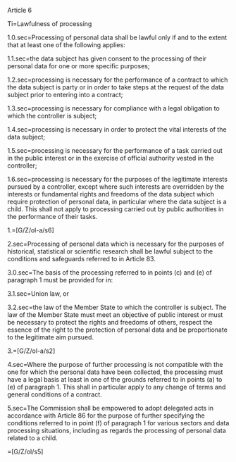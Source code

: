 Article 6

Ti=Lawfulness of processing

1.0.sec=Processing of personal data shall be lawful only if and to the extent that at least one of the following applies:

1.1.sec=the data subject has given consent to the processing of their personal data for one or more specific purposes;

1.2.sec=processing is necessary for the performance of a contract to which the data subject is party or in order to take steps at the request of the data subject prior to entering into a contract;

1.3.sec=processing is necessary for compliance with a legal obligation to which the controller is subject;

1.4.sec=processing is necessary in order to protect the vital interests of the data subject;

1.5.sec=processing is necessary for the performance of a task carried out in the public interest or in the exercise of official authority vested in the controller; 

1.6.sec=processing is necessary for the purposes of the legitimate interests pursued by a controller, except where such interests are overridden by the interests or fundamental rights and freedoms of the data subject which require protection of personal data, in particular where the data subject is a child. This shall not apply to processing carried out by public authorities in the performance of their tasks.

1.=[G/Z/ol-a/s6]

2.sec=Processing of personal data which is necessary for the purposes of historical, statistical or scientific research shall be lawful subject to the conditions and safeguards referred to in Article 83.

3.0.sec=The basis of the processing referred to in points (c) and (e) of paragraph 1 must be provided for in:

3.1.sec=Union law, or

3.2.sec=the law of the Member State to which the controller is subject. The law of the Member State must meet an objective of public interest or must be necessary to protect the rights and freedoms of others, respect the essence of the right to the protection of personal data and be proportionate to the legitimate aim pursued.

3.=[G/Z/ol-a/s2]

4.sec=Where the purpose of further processing is not compatible with the one for which the personal data have been collected, the processing must have a legal basis at least in one of the grounds referred to in points (a) to (e) of paragraph 1. This shall in particular apply to any change of terms and general conditions of a contract.

5.sec=The Commission shall be empowered to adopt delegated acts in accordance with Article 86 for the purpose of further specifying the conditions referred to in point (f) of paragraph 1 for various sectors and data processing situations, including as regards the processing of personal data related to a child. 

=[G/Z/ol/s5]